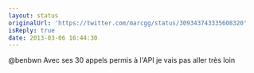 ```yaml
---
layout: status
originalUrl: 'https://twitter.com/marcgg/status/309343743335608320'
isReply: true
date: 2013-03-06 16:44:30
---
```


@benbwn Avec ses 30 appels permis à l'API je vais pas aller très loin

